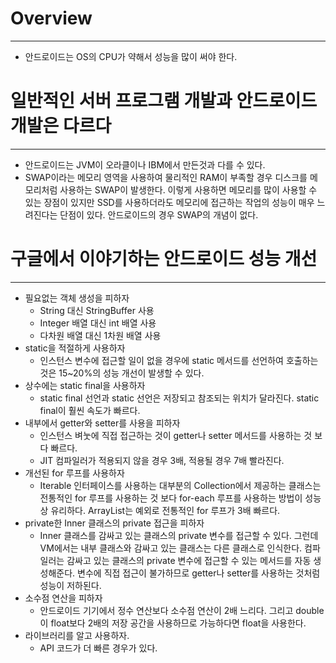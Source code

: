 # Overview

---

- 안드로이드는 OS의 CPU가 약해서 성능을 많이 써야 한다.

# 일반적인 서버 프로그램 개발과 안드로이드 개발은 다르다

---

- 안드로이드는 JVM이 오라클이나 IBM에서 만든것과 다를 수 있다.
- SWAP이라는 메모리 영역을 사용하여 물리적인 RAM이 부족할 경우 디스크를 메모리처럼 사용하는 SWAP이 발생한다. 이렇게 사용하면 메모리를 많이 사용할 수 있는 장점이 있지만 SSD를 사용하더라도 메모리에 접근하는 작업의 성능이 매우 느려진다는 단점이 있다. 안드로이드의 경우 SWAP의 개념이 없다.

# 구글에서 이야기하는 안드로이드 성능 개선

---

- 필요없는 객체 생성을 피하자
    - String 대신 StringBuffer 사용
    - Integer 배열 대신 int 배열 사용
    - 다차원 배열 대신 1차원 배열 사용
- static을 적절하게 사용하자
    - 인스턴스 변수에 접근할 일이 없을 경우에 static 메서드를 선언하여 호출하는 것은 15~20%의 성능 개선이 발생할 수 있다.
- 상수에는 static final을 사용하자
    - static final 선언과 static 선언은 저장되고 참조되는 위치가 달라진다. static final이 훨씬 속도가 빠르다.
- 내부에서 getter와 setter를 사용을 피하자
    - 인스턴스 벼눗에 직접 접근하는 것이 getter나 setter 메서드를 사용하는 것 보다 빠르다.
    - JIT 컴파일러가 적용되지 않을 경우 3배, 적용될 경우 7배 빨라진다.
- 개선된 for 루프를 사용하자
    - Iterable 인터페이스를 사용하는 대부분의 Collection에서 제공하는 클래스는 전통적인 for 루프를 사용하는 것 보다 for-each 루프를 사용하는 방법이 성능상 유리하다. ArrayList는 예외로 전통적인 for 루프가 3배 빠르다.
- private한 Inner 클래스의 private 접근을 피하자
    - Inner 클래스를 감싸고 있는 클래스의 private 변수를 접근할 수 있다. 그런데 VM에서는 내부 클래스와 감싸고 있는 클래스는 다른 클래스로 인식한다. 컴파일러는 감싸고 있는 클래스의 private 변수에 접근할 수 있는 메서드를 자동 생성해준다. 변수에 직접 접근이 불가하므로 getter나 setter를 사용하는 것처럼 성능이 저하된다.
- 소수점 연산을 피하자
    - 안드로이드 기기에서 정수 연산보다 소수점 연산이 2배 느리다. 그리고 double이 float보다 2배의 저장 공간을 사용하므로 가능하다면 float을 사용한다.
- 라이브러리를 알고 사용하자.
    - API 코드가 더 빠른 경우가 있다.
